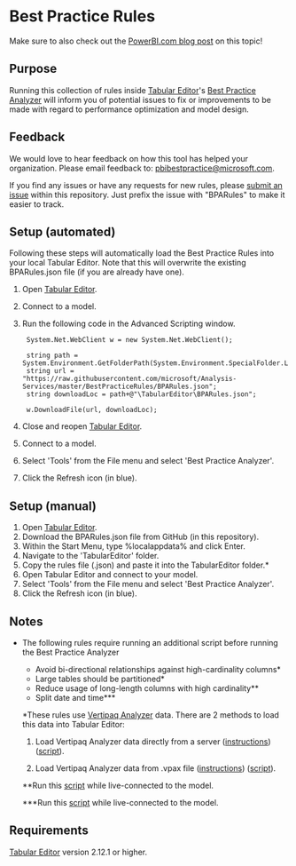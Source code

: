 # Best Practice Rules

Make sure to also check out the [PowerBI.com blog post](https://powerbi.microsoft.com/en-us/blog/best-practice-rules-to-improve-your-models-performance/ "PowerBI.com blog post") on this topic!

## Purpose 

Running this collection of rules inside [Tabular Editor](https://tabulareditor.com/ "Tabular Editor")'s [Best Practice Analyzer](https://docs.tabulareditor.com/Best-Practice-Analyzer.html "Best Practice Analyzer") will inform you of potential issues to fix or improvements to be made with regard to performance optimization and model design.

## Feedback

We would love to hear feedback on how this tool has helped your organization. Please email feedback to: pbibestpractice@microsoft.com.

If you find any issues or have any requests for new rules, please [submit an issue](https://github.com/microsoft/Analysis-Services/issues "submit an issue") within this repository. Just prefix the issue with "BPARules" to make it easier to track.

## Setup (automated)

Following these steps will automatically load the Best Practice Rules into your local Tabular Editor. Note that this will overwrite the existing BPARules.json file (if you are already have one).

1. Open [Tabular Editor](https://tabulareditor.com/ "Tabular Editor").
2. Connect to a model.
3. Run the following code in the Advanced Scripting window.

        System.Net.WebClient w = new System.Net.WebClient(); 
        
        string path = System.Environment.GetFolderPath(System.Environment.SpecialFolder.LocalApplicationData);
        string url = "https://raw.githubusercontent.com/microsoft/Analysis-Services/master/BestPracticeRules/BPARules.json";
        string downloadLoc = path+@"\TabularEditor\BPARules.json";
        
        w.DownloadFile(url, downloadLoc);

4. Close and reopen [Tabular Editor](https://tabulareditor.com/ "Tabular Editor").
5. Connect to a model.
6. Select 'Tools' from the File menu and select 'Best Practice Analyzer'.
7. Click the Refresh icon (in blue).

## Setup (manual)

1. Open [Tabular Editor](https://tabulareditor.com/ "Tabular Editor").
2. Download the BPARules.json file from GitHub (in this repository).
3. Within the Start Menu, type %localappdata% and click Enter.
4. Navigate to the 'TabularEditor' folder.
5. Copy the rules file (.json) and paste it into the TabularEditor folder.*
6. Open Tabular Editor and connect to your model.
7. Select 'Tools' from the File menu and select 'Best Practice Analyzer'.
8. Click the Refresh icon (in blue).

## Notes

* The following rules require running an additional script before running the Best Practice Analyzer

  * Avoid bi-directional relationships against high-cardinality columns*
  * Large tables should be partitioned*
  * Reduce usage of long-length columns with high cardinality**
  * Split date and time***
  
  *These rules use [Vertipaq Analyzer](https://www.sqlbi.com/tools/vertipaq-analyzer/) data. There are 2 methods to load this data into Tabular Editor:
 
  1. Load Vertipaq Analyzer data directly from a server ([instructions](https://www.elegantbi.com/post/vertipaqintabulareditor)) ([script](https://github.com/m-kovalsky/Tabular/blob/master/VertipaqAnnotations.cs)).
  
  2. Load Vertipaq Analyzer data from .vpax file ([instructions](https://www.elegantbi.com/post/vpaxtotabulareditor)) ([script](https://github.com/m-kovalsky/Tabular/blob/master/VpaxToTabularEditor.cs)).
  
  **Run this [script](https://github.com/m-kovalsky/Tabular/blob/master/BestPracticeRule_LongLengthColumns.cs "script") while live-connected to the model.
  
  ***Run this [script](https://github.com/m-kovalsky/Tabular/blob/master/BestPracticeRule_SplitDateAndTime.cs "script") while live-connected to the model.
  
## Requirements

[Tabular Editor](https://tabulareditor.com/ "Tabular Editor") version 2.12.1 or higher.
